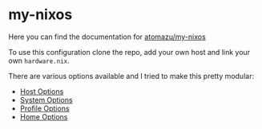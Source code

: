 # my-nixos

Here you can find the documentation for [atomazu/my-nixos](https://github.com/atomazu/my-nixos)

To use this configuration clone the repo, add your own host and link your own `hardware.nix`.

There are various options available and I tried to make this pretty modular:

- [Host Options](https://docs.atomazu.org/host.html)
- [System Options](https://docs.atomazu.org/sys.html)
- [Profile Options](https://docs.atomazu.org/profiles.html)
- [Home Options](https://docs.atomazu.org/home.html)


